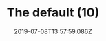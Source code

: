 ---
title: The default (10)
date: 2019-07-08T13:57:59.086Z
year: 2019
tags:
  - painting
  - theDefault
coverImage: /images/uploads/iriee_zamble-the_default-10.jpg
material: Acrylic on canvas
dimensions: 50 x 35 cm
---
